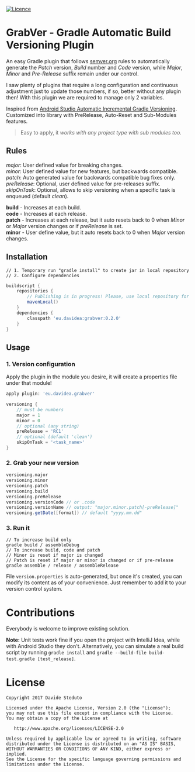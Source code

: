 [![Licence](https://img.shields.io/badge/Licence-Apache2-blue.svg)](http://www.apache.org/licenses/LICENSE-2.0)
 
# GrabVer - Gradle Automatic Build Versioning Plugin
An easy Gradle plugin that follows [semver.org](http://semver.org/) rules to
automatically generate the _Patch_ version, _Build_ number and _Code_ version, while _Major_,
_Minor_ and _Pre-Release_ suffix remain under our control.

I saw plenty of plugins that require a long configuration and continuous adjustment just to update
those numbers, if so, better without any plugin then! With this plugin we are required to manage
only 2 variables.

Inspired from <a href='https://andreborud.com/android-studio-automatic-incremental-gradle-versioning/'>Android Studio
Automatic Incremental Gradle Versioning</a>. Customized into library with PreRelease, Auto-Reset and Sub-Modules features.</p>

> Easy to apply, it _works with any project type with sub modules too._

## Rules
_major_: User defined value for breaking changes.<br/>
_minor_: User defined value for new features, but backwards compatible.<br/>
_patch_: Auto generated value for backwards compatible bug fixes only.<br/>
_preRelease_: Optional, user defined value for pre-releases suffix.<br/>
_skipOnTask_: Optional, allows to skip versioning when a specific task is enqueued (default _clean_).

**build** - Increases at each build.<br/>
**code** - Increases at each release.<br/>
**patch** - Increases at each release, but it auto resets back to 0 when _Minor_ or _Major_ version changes or if _preRelease_ is set.<br/>
**minor** - User define value, but it auto resets back to 0 when _Major_ version changes.</p>

## Installation
```
// 1. Temporary run "gradle install" to create jar in local repository
// 2. Configure dependencies
```
``` groovy
buildscript {
    repositories {
        // Publishing is in progress! Please, use local repository for now
        mavenLocal()
	}
    dependencies {
        classpath 'eu.davidea:grabver:0.2.0'
    }
}
```

## Usage
### 1. Version configuration
Apply the plugin in the module you desire, it will create a properties file under that module!
``` groovy
apply plugin: 'eu.davidea.grabver'

versioning {
    // must be numbers
    major = 1
    minor = 0
    // optional (any string)
    preRelease = 'RC1'
    // optional (default 'clean')
    skipOnTask = '<task_name>'
}
```

### 2. Grab your new version
``` groovy 
versioning.major
versioning.minor
versioning.patch
versioning.build
versioning.preRelease
versioning.versionCode // or .code
versioning.versionName // output: "major.minor.patch[-preRelease]"
versioning.getDate([format]) // default "yyyy.mm.dd"
```

### 3. Run it
```
// To increase build only
gradle build / assembleDebug
// To increase build, code and patch
// Minor is reset if major is changed
// Patch is reset if major or minor is changed or if pre-release
gradle assemble / release / assembleRelease
```
File `version.properties` is auto-generated, but once it's created, you can modify its content
as of your convenience. Just remember to add it to your version control system.

# Contributions
Everybody is welcome to improve existing solution.

**Note:** Unit tests work fine if you open the project with IntelliJ Idea, while with Android Studio
they don't. Alternatively, you can simulate a real build script by running
`gradle install` and `gradle --build-file build-test.gradle [test_release]`.

# License

    Copyright 2017 Davide Steduto

    Licensed under the Apache License, Version 2.0 (the "License");
    you may not use this file except in compliance with the License.
    You may obtain a copy of the License at

       http://www.apache.org/licenses/LICENSE-2.0

    Unless required by applicable law or agreed to in writing, software
    distributed under the License is distributed on an "AS IS" BASIS,
    WITHOUT WARRANTIES OR CONDITIONS OF ANY KIND, either express or implied.
    See the License for the specific language governing permissions and
    limitations under the License.